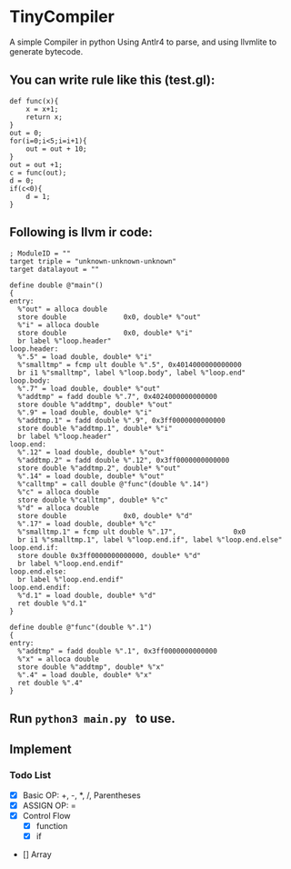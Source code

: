 # TinyCompiler
A simple Compiler in python
Using Antlr4 to parse, and using llvmlite to generate bytecode.
## You can write rule like this (test.gl):
```
def func(x){
    x = x+1;
    return x;
}
out = 0;
for(i=0;i<5;i=i+1){
    out = out + 10;
}
out = out +1;
c = func(out);
d = 0;
if(c<0){
    d = 1;
}
```
## Following is llvm ir code:
```
; ModuleID = ""
target triple = "unknown-unknown-unknown"
target datalayout = ""

define double @"main"() 
{
entry:
  %"out" = alloca double
  store double              0x0, double* %"out"
  %"i" = alloca double
  store double              0x0, double* %"i"
  br label %"loop.header"
loop.header:
  %".5" = load double, double* %"i"
  %"smalltmp" = fcmp ult double %".5", 0x4014000000000000
  br i1 %"smalltmp", label %"loop.body", label %"loop.end"
loop.body:
  %".7" = load double, double* %"out"
  %"addtmp" = fadd double %".7", 0x4024000000000000
  store double %"addtmp", double* %"out"
  %".9" = load double, double* %"i"
  %"addtmp.1" = fadd double %".9", 0x3ff0000000000000
  store double %"addtmp.1", double* %"i"
  br label %"loop.header"
loop.end:
  %".12" = load double, double* %"out"
  %"addtmp.2" = fadd double %".12", 0x3ff0000000000000
  store double %"addtmp.2", double* %"out"
  %".14" = load double, double* %"out"
  %"calltmp" = call double @"func"(double %".14")
  %"c" = alloca double
  store double %"calltmp", double* %"c"
  %"d" = alloca double
  store double              0x0, double* %"d"
  %".17" = load double, double* %"c"
  %"smalltmp.1" = fcmp ult double %".17",              0x0
  br i1 %"smalltmp.1", label %"loop.end.if", label %"loop.end.else"
loop.end.if:
  store double 0x3ff0000000000000, double* %"d"
  br label %"loop.end.endif"
loop.end.else:
  br label %"loop.end.endif"
loop.end.endif:
  %"d.1" = load double, double* %"d"
  ret double %"d.1"
}

define double @"func"(double %".1") 
{
entry:
  %"addtmp" = fadd double %".1", 0x3ff0000000000000
  %"x" = alloca double
  store double %"addtmp", double* %"x"
  %".4" = load double, double* %"x"
  ret double %".4"
}
```
## Run `python3 main.py ` to use.
## Implement 
### Todo List
- [x] Basic OP: +, -, *, /, Parentheses
- [x] ASSIGN OP: =
- [x] Control Flow
  - [x] function
  - [x] if
- [] Array
